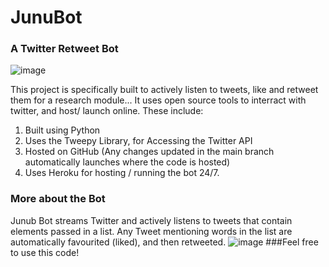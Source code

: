 # JunuBot
### A Twitter Retweet Bot
![image](https://user-images.githubusercontent.com/23518337/123507632-72dd8480-d6a5-11eb-88ac-8d8d1ed7a477.png)


This project is specifically built to actively listen to tweets, like and retweet them for a research module...
It uses open source tools to interract with twitter, and host/ launch online. These include:
1. Built using Python
2. Uses the Tweepy Library, for Accessing the Twitter API
3. Hosted on GitHub (Any changes updated in the main branch automatically launches where the code is hosted)
4. Uses Heroku for hosting / running the bot 24/7.

### More about the Bot
Junub Bot streams Twitter and actively listens to tweets that contain elements passed in a list. Any Tweet mentioning words in the list are automatically favourited (liked), and then retweeted. 
![image](https://user-images.githubusercontent.com/23518337/123507537-ea5ee400-d6a4-11eb-91b8-07c49cda4831.png)
###Feel free to use this code!

